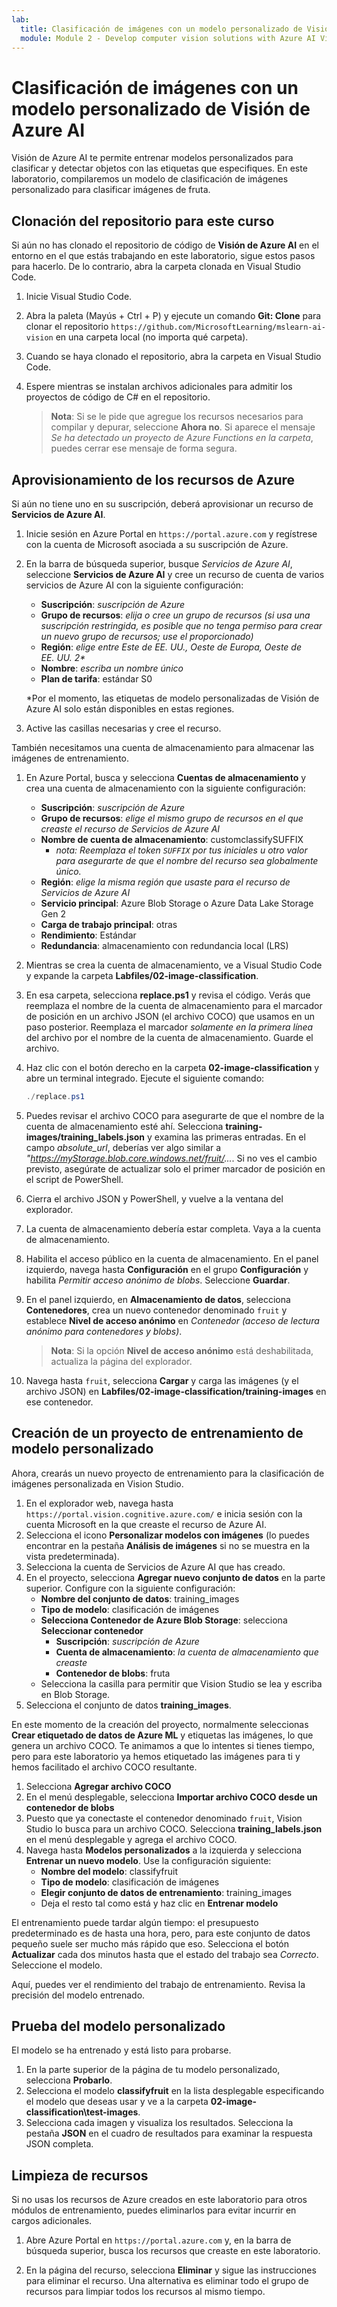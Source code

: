 ```yaml
---
lab:
  title: Clasificación de imágenes con un modelo personalizado de Visión de Azure AI
  module: Module 2 - Develop computer vision solutions with Azure AI Vision
---
```


# Clasificación de imágenes con un modelo personalizado de Visión de Azure AI

Visión de Azure AI te permite entrenar modelos personalizados para clasificar y detectar objetos con las etiquetas que especifiques. En este laboratorio, compilaremos un modelo de clasificación de imágenes personalizado para clasificar imágenes de fruta.

## Clonación del repositorio para este curso

Si aún no has clonado el repositorio de código de **Visión de Azure AI** en el entorno en el que estás trabajando en este laboratorio, sigue estos pasos para hacerlo. De lo contrario, abra la carpeta clonada en Visual Studio Code.

1. Inicie Visual Studio Code.
2. Abra la paleta (Mayús + Ctrl + P) y ejecute un comando **Git: Clone** para clonar el repositorio `https://github.com/MicrosoftLearning/mslearn-ai-vision` en una carpeta local (no importa qué carpeta).
3. Cuando se haya clonado el repositorio, abra la carpeta en Visual Studio Code.
4. Espere mientras se instalan archivos adicionales para admitir los proyectos de código de C# en el repositorio.

    > **Nota**: Si se le pide que agregue los recursos necesarios para compilar y depurar, seleccione **Ahora no**. Si aparece el mensaje *Se ha detectado un proyecto de Azure Functions en la carpeta*, puedes cerrar ese mensaje de forma segura.

## Aprovisionamiento de los recursos de Azure

Si aún no tiene uno en su suscripción, deberá aprovisionar un recurso de **Servicios de Azure AI**.

1. Inicie sesión en Azure Portal en `https://portal.azure.com` y regístrese con la cuenta de Microsoft asociada a su suscripción de Azure.
2. En la barra de búsqueda superior, busque *Servicios de Azure AI*, seleccione **Servicios de Azure AI** y cree un recurso de cuenta de varios servicios de Azure AI con la siguiente configuración:
    - **Suscripción**: *suscripción de Azure*
    - **Grupo de recursos**: *elija o cree un grupo de recursos (si usa una suscripción restringida, es posible que no tenga permiso para crear un nuevo grupo de recursos; use el proporcionado)*
    - **Región**: *elige entre Este de EE. UU., Oeste de Europa, Oeste de EE. UU. 2\**
    - **Nombre**: *escriba un nombre único*
    - **Plan de tarifa**: estándar S0

    \*Por el momento, las etiquetas de modelo personalizadas de Visión de Azure AI solo están disponibles en estas regiones.

3. Active las casillas necesarias y cree el recurso.
<!--4. When the resource has been deployed, go to it and view its **Keys and Endpoint** page. You will need the endpoint and one of the keys from this page in a future step. Save them off or leave this browser tab open.-->

También necesitamos una cuenta de almacenamiento para almacenar las imágenes de entrenamiento.

1. En Azure Portal, busca y selecciona **Cuentas de almacenamiento** y crea una cuenta de almacenamiento con la siguiente configuración:
    - **Suscripción**: *suscripción de Azure*
    - **Grupo de recursos**: *elige el mismo grupo de recursos en el que creaste el recurso de Servicios de Azure AI*
    - **Nombre de cuenta de almacenamiento**: customclassifySUFFIX 
        - *nota: Reemplaza el token `SUFFIX` por tus iniciales u otro valor para asegurarte de que el nombre del recurso sea globalmente único.*
    - **Región**: *elige la misma región que usaste para el recurso de Servicios de Azure AI*
    - **Servicio principal**: Azure Blob Storage o Azure Data Lake Storage Gen 2
    - **Carga de trabajo principal**: otras
    - **Rendimiento**: Estándar
    - **Redundancia**: almacenamiento con redundancia local (LRS)
1. Mientras se crea la cuenta de almacenamiento, ve a Visual Studio Code y expande la carpeta **Labfiles/02-image-classification**.
1. En esa carpeta, selecciona **replace.ps1** y revisa el código. Verás que reemplaza el nombre de la cuenta de almacenamiento para el marcador de posición en un archivo JSON (el archivo COCO) que usamos en un paso posterior. Reemplaza el marcador *solamente en la primera línea* del archivo por el nombre de la cuenta de almacenamiento. Guarde el archivo.
1. Haz clic con el botón derecho en la carpeta **02-image-classification** y abre un terminal integrado. Ejecute el siguiente comando:

    ```powershell
    ./replace.ps1
    ```

1. Puedes revisar el archivo COCO para asegurarte de que el nombre de la cuenta de almacenamiento esté ahí. Selecciona **training-images/training_labels.json** y examina las primeras entradas. En el campo *absolute_url*, deberías ver algo similar a *"https://myStorage.blob.core.windows.net/fruit/...*. Si no ves el cambio previsto, asegúrate de actualizar solo el primer marcador de posición en el script de PowerShell.
1. Cierra el archivo JSON y PowerShell, y vuelve a la ventana del explorador.
1. La cuenta de almacenamiento debería estar completa. Vaya a la cuenta de almacenamiento.
1. Habilita el acceso público en la cuenta de almacenamiento. En el panel izquierdo, navega hasta **Configuración** en el grupo **Configuración** y habilita *Permitir acceso anónimo de blobs*. Seleccione **Guardar**.
1. En el panel izquierdo, en **Almacenamiento de datos**, selecciona **Contenedores**, crea un nuevo contenedor denominado `fruit` y establece **Nivel de acceso anónimo** en *Contenedor (acceso de lectura anónimo para contenedores y blobs)*.

    > **Nota**: Si la opción **Nivel de acceso anónimo** está deshabilitada, actualiza la página del explorador.

1. Navega hasta `fruit`, selecciona **Cargar** y carga las imágenes (y el archivo JSON) en **Labfiles/02-image-classification/training-images** en ese contenedor.

## Creación de un proyecto de entrenamiento de modelo personalizado

Ahora, crearás un nuevo proyecto de entrenamiento para la clasificación de imágenes personalizada en Vision Studio.

1. En el explorador web, navega hasta `https://portal.vision.cognitive.azure.com/` e inicia sesión con la cuenta Microsoft en la que creaste el recurso de Azure AI.
1. Selecciona el icono **Personalizar modelos con imágenes** (lo puedes encontrar en la pestaña **Análisis de imágenes** si no se muestra en la vista predeterminada).
1. Selecciona la cuenta de Servicios de Azure AI que has creado.
1. En el proyecto, selecciona **Agregar nuevo conjunto de datos** en la parte superior. Configure con la siguiente configuración:
    - **Nombre del conjunto de datos**: training_images
    - **Tipo de modelo**: clasificación de imágenes
    - **Selecciona Contenedor de Azure Blob Storage**: selecciona **Seleccionar contenedor**
        - **Suscripción**: *suscripción de Azure*
        - **Cuenta de almacenamiento**: *la cuenta de almacenamiento que creaste*
        - **Contenedor de blobs**: fruta
    - Selecciona la casilla para permitir que Vision Studio se lea y escriba en Blob Storage.
1. Selecciona el conjunto de datos **training_images**.

En este momento de la creación del proyecto, normalmente seleccionas **Crear etiquetado de datos de Azure ML** y etiquetas las imágenes, lo que genera un archivo COCO. Te animamos a que lo intentes si tienes tiempo, pero para este laboratorio ya hemos etiquetado las imágenes para ti y hemos facilitado el archivo COCO resultante.

1. Selecciona **Agregar archivo COCO**
1. En el menú desplegable, selecciona **Importar archivo COCO desde un contenedor de blobs**
1. Puesto que ya conectaste el contenedor denominado `fruit`, Vision Studio lo busca para un archivo COCO. Selecciona **training_labels.json** en el menú desplegable y agrega el archivo COCO.
1. Navega hasta **Modelos personalizados** a la izquierda y selecciona **Entrenar un nuevo modelo**. Use la configuración siguiente:
    - **Nombre del modelo**: classifyfruit
    - **Tipo de modelo**: clasificación de imágenes
    - **Elegir conjunto de datos de entrenamiento**: training_images
    - Deja el resto tal como está y haz clic en **Entrenar modelo**

El entrenamiento puede tardar algún tiempo: el presupuesto predeterminado es de hasta una hora, pero, para este conjunto de datos pequeño suele ser mucho más rápido que eso. Selecciona el botón  **Actualizar** cada dos minutos hasta que el estado del trabajo sea *Correcto*. Seleccione el modelo.

Aquí, puedes ver el rendimiento del trabajo de entrenamiento. Revisa la precisión del modelo entrenado.

## Prueba del modelo personalizado

El modelo se ha entrenado y está listo para probarse.

1. En la parte superior de la página de tu modelo personalizado, selecciona **Probarlo**.
1. Selecciona el modelo **classifyfruit** en la lista desplegable especificando el modelo que deseas usar y ve a la carpeta **02-image-classification\test-images**.
1. Selecciona cada imagen y visualiza los resultados. Selecciona la pestaña **JSON** en el cuadro de resultados para examinar la respuesta JSON completa.

<!-- Option coding example to run-->
## Limpieza de recursos

Si no usas los recursos de Azure creados en este laboratorio para otros módulos de entrenamiento, puedes eliminarlos para evitar incurrir en cargos adicionales.

1. Abre Azure Portal en `https://portal.azure.com` y, en la barra de búsqueda superior, busca los recursos que creaste en este laboratorio.

2. En la página del recurso, selecciona **Eliminar** y sigue las instrucciones para eliminar el recurso. Una alternativa es eliminar todo el grupo de recursos para limpiar todos los recursos al mismo tiempo.
